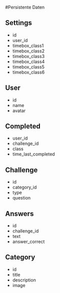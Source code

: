 #Persistente Daten 

## Settings
- id
- user_id
- timebox_class1
- timebox_class2
- timebox_class3
- timebox_class4
- timebox_class5
- timebox_class6

## User 
- id
- name
- avatar
 
## Completed 
- user_id
- challenge_id
- class
- time_last_completed

## Challenge
- id
- category_id
- type
- question

## Answers 
- id 
- challenge_id
- text
- answer_correct

## Category 
- id
- title
- description
- image
